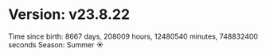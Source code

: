 # Version: v23.8.22
Time since birth: 8667 days, 208009 hours, 12480540 minutes, 748832400 seconds
Season: Summer ☀️
